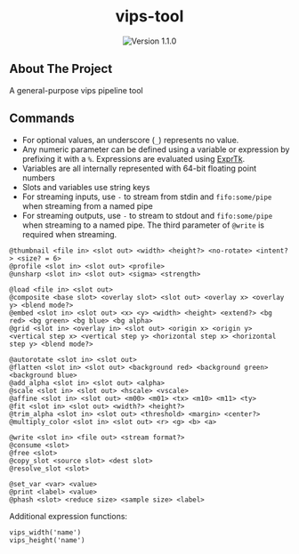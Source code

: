 <div style="text-align: center;">

# vips-tool

<img src="https://img.shields.io/badge/Version-1.1.0-blue" alt="Version 1.1.0"/>
</div>

## About The Project

A general-purpose vips pipeline tool

## Commands

- For optional values, an underscore (`_`) represents no value.
- Any numeric parameter can be defined using a variable or expression by prefixing it with a `%`. Expressions are evaluated using [ExprTk](https://github.com/ArashPartow/exprtk).
- Variables are all internally represented with 64-bit floating point numbers
- Slots and variables use string keys
- For streaming inputs, use `-` to stream from stdin and `fifo:some/pipe` when streaming from a named pipe
- For streaming outputs, use `-` to stream to stdout and `fifo:some/pipe` when streaming to a named pipe. The third parameter of `@write` is required when streaming.

```
@thumbnail <file in> <slot out> <width> <height?> <no-rotate> <intent?> <size? = 6>
@profile <slot in> <slot out> <profile>
@unsharp <slot in> <slot out> <sigma> <strength>

@load <file in> <slot out>
@composite <base slot> <overlay slot> <slot out> <overlay x> <overlay y> <blend mode?>
@embed <slot in> <slot out> <x> <y> <width> <height> <extend?> <bg red> <bg green> <bg blue> <bg alpha>
@grid <slot in> <overlay in> <slot out> <origin x> <origin y> <vertical step x> <vertical step y> <horizontal step x> <horizontal step y> <blend mode?>
 
@autorotate <slot in> <slot out>
@flatten <slot in> <slot out> <background red> <background green> <background blue>
@add_alpha <slot in> <slot out> <alpha>
@scale <slot in> <slot out> <hscale> <vscale>
@affine <slot in> <slot out> <m00> <m01> <tx> <m10> <m11> <ty>
@fit <slot in> <slot out> <width?> <height?>
@trim_alpha <slot in> <slot out> <threshold> <margin> <center?>
@multiply_color <slot in> <slot out> <r> <g> <b> <a>

@write <slot in> <file out> <stream format?>
@consume <slot>
@free <slot>
@copy_slot <source slot> <dest slot>
@resolve_slot <slot>

@set_var <var> <value>
@print <label> <value>
@phash <slot> <reduce size> <sample size> <label>
```

Additional expression functions:
```
vips_width('name')
vips_height('name')
```
